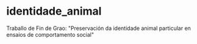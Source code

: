 # identidade_animal
Traballo de Fin de Grao: "Preservación da identidade animal particular en ensaios de comportamento social"
